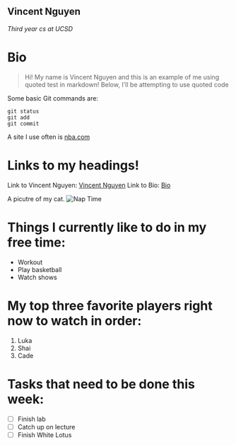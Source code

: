 ## Vincent Nguyen

_Third year cs at UCSD_

# Bio

> Hi! My name is Vincent Nguyen and this is an example of me using quoted test in markdown!
> Below, I'll be attempting to use quoted code

Some basic Git commands are:

```
git status
git add
git commit
```

A site I use often is [nba.com](https://www.nba.com/)

# Links to my headings!

Link to Vincent Nguyen: [Vincent Nguyen](#vincent-nguyen)
Link to Bio: [Bio](#bio)

A picutre of my cat.
![Nap Time](Cat.png)

# Things I currently like to do in my free time:

- Workout
- Play basketball
- Watch shows

# My top three favorite players right now to watch in order:

1. Luka
2. Shai
3. Cade

# Tasks that need to be done this week:

- [ ] Finish lab
- [ ] Catch up on lecture
- [ ] Finish White Lotus
